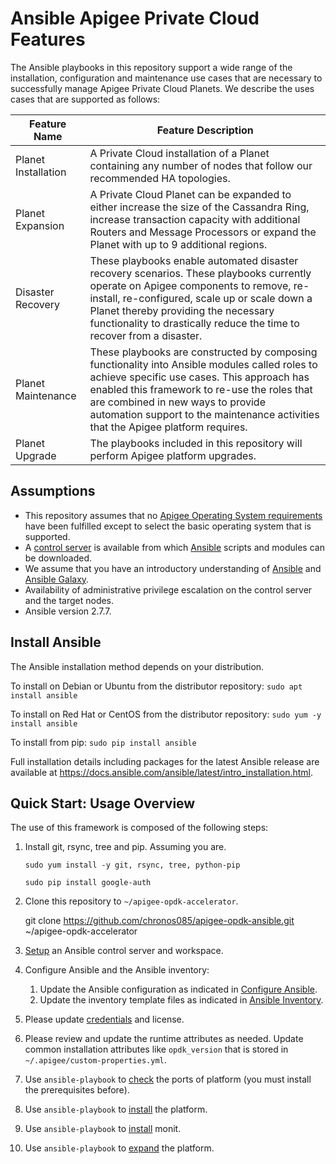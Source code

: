 # Ansible Apigee Private Cloud Features
The Ansible playbooks in this repository support a wide range of the installation, configuration
and maintenance use cases that are necessary to successfully manage Apigee Private Cloud Planets.
We describe the uses cases that are supported as follows: 

| Feature Name | Feature Description |
| --- | --- |
| Planet Installation | A Private Cloud installation of a Planet containing any number of nodes that follow our recommended HA topologies. |
| Planet Expansion | A Private Cloud Planet can be expanded to either increase the size of the Cassandra Ring, increase transaction capacity with additional Routers and Message Processors or expand the Planet with up to 9 additional regions. |
| Disaster Recovery | These playbooks enable automated disaster recovery scenarios. These playbooks currently operate on Apigee components to remove, re-install, re-configured, scale up or scale down a Planet thereby providing the necessary functionality to drastically reduce the time to recover from a disaster. |
| Planet Maintenance | These playbooks are constructed by composing functionality into Ansible modules called roles to achieve specific use cases. This approach has enabled this framework to re-use the roles that are combined in new ways to provide automation support to the maintenance activities that the Apigee platform requires.  |
| Planet Upgrade | The playbooks included in this repository will perform Apigee platform upgrades. |

## Assumptions 
* This repository assumes that no [Apigee Operating System requirements](https://docs.apigee.com/release/supported-software#apigeeedgeforprivatecloudsupportedversions) 
have been fulfilled except to select the basic operating system that is supported. 
* A [control server](https://docs.ansible.com/ansible/latest/installation_guide/intro_installation.html#control-machine-requirements) 
is available from which [Ansible](https://docs.ansible.com/ansible/latest/installation_guide/intro_installation.html) 
scripts and modules can be downloaded.
* We assume that you have an introductory understanding of [Ansible](https://docs.ansible.com/) and 
[Ansible Galaxy](https://galaxy.ansible.com/docs/).
* Availability of administrative privilege escalation on the control server and the target nodes.
* Ansible version 2.7.7. 

## Install Ansible

The Ansible installation method depends on your distribution.

To install on Debian or Ubuntu from the distributor repository:
`sudo apt install ansible`

To install on Red Hat or CentOS from the distributor repository:
`sudo yum -y install ansible`

To install from pip:
`sudo pip install ansible`

Full installation details including packages for the latest Ansible release
are available at <https://docs.ansible.com/ansible/latest/intro_installation.html>.

## Quick Start: Usage Overview
The use of this framework is composed of the following steps:

1. Install git, rsync, tree and pip. Assuming you are.

    `sudo yum install -y git, rsync, tree, python-pip`
	
    `sudo pip install google-auth`

1. Clone this repository to `~/apigee-opdk-accelerator`.

    git clone https://github.com/chronos085/apigee-opdk-ansible.git ~/apigee-opdk-accelerator
    
1. [Setup](README-setup.md) an Ansible control server and workspace.
1. Configure Ansible and the Ansible inventory:

    1. Update the Ansible configuration as indicated in [Configure Ansible](README-configure-ansible.md).          
    1. Update the inventory template files as indicated in [Ansible Inventory](README-ansible-inventory.md).
	
1. Please update [credentials](README-credentials.md) and license.  
1. Please review and update the runtime attributes as needed. Update common installation 
attributes like `opdk_version` that is stored in `~/.apigee/custom-properties.yml`.
1. Use `ansible-playbook` to [check](README-port-requirements-platform.md) the ports of platform (you must install the prerequisites before).
1. Use `ansible-playbook` to [install](README-install-platform.md) the platform.
1. Use `ansible-playbook` to [install](README-install-monit.md) monit.
1. Use `ansible-playbook` to [expand](README-install-expand.md) the platform.

